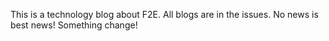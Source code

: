 This is a technology blog about F2E.
All blogs are in the issues.
No news is best news!
Something change!
